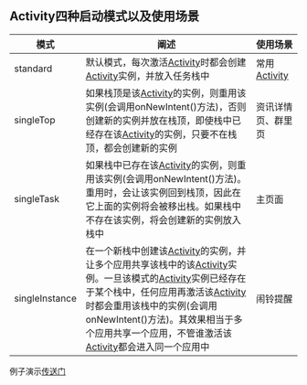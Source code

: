 ## Activity四种启动模式以及使用场景

| 模式   | 阐述  | 使用场景 |
| ----- | ----- | ------- |
| standard | 默认模式，每次激活[Activity]时都会创建[Activity]实例，并放入任务栈中 | 常用[Activity] |
| singleTop | 如果栈顶是该[Activity]的实例，则重用该实例(会调用onNewIntent()方法)，否则创建新的实例并放在栈顶，即使栈中已经存在该[Activity]的实例，只要不在栈顶，都会创建新的实例 | 资讯详情页、群里页 |
| singleTask | 如果栈中已存在该[Activity]的实例，则重用该实例(会调用onNewIntent()方法)。重用时，会让该实例回到栈顶，因此在它上面的实例将会被移出栈。如果栈中不存在该实例，将会创建新的实例放入栈中| 主页面 |
| singleInstance | 在一个新栈中创建该[Activity]的实例，并让多个应用共享该栈中的该[Activity]实例。一旦该模式的[Activity]实例已经存在于某个栈中，任何应用再激活该[Activity]时都会重用该栈中的实例(会调用onNewIntent()方法)。其效果相当于多个应用共享一个应用，不管谁激活该[Activity]都会进入同一个应用中 | 闹铃提醒 |

例子演示[传送门]

[Activity]:https://github.com/yangsanning/Keep/blob/master/Android%20%E5%9F%BA%E7%A1%80/12.Activity.md
[传送门]:https://github.com/yangsanning/ActivityLaunchModeDemo
